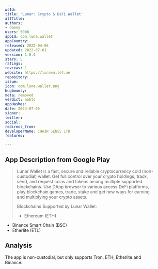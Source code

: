 ```yaml
---
wsId: 
title: 'Lunar: Crypto & DeFi Wallet'
altTitle: 
authors:
- danny
users: 5000
appId: com.luna.wallet
appCountry: 
released: 2022-04-06
updated: 2022-07-01
version: 1.0.4
stars: 5
ratings: 
reviews: 1
website: https://lunawallet.ae
repository: 
issue: 
icon: com.luna.wallet.png
bugbounty: 
meta: removed
verdict: nobtc
appHashes: 
date: 2024-07-05
signer: 
twitter: 
social: 
redirect_from: 
developerName: CHAIN SENSE LTD
features: 

---
```


## App Description from Google Play

> Lunar Wallet is a fast, secure and reliable cryptocurrency cold (non-custodial) wallet. Get full control over your crypto holdings, track, send, and request coins and tokens among multiple supported blockchains. Use DApp browser to various access DeFi platforms, play blockchain games, trade, stake and get new ways for earning and multiplying your crypto assets.
>
> Blockchains Supported by Lunar Wallet:
>
> - Ethereum (ETH)
- Binance Smart Chain (BSC)
- Etherlite (ETL)

## Analysis 

The app is non-custodial, but only supports Tron, ETH, Etherlite and Binance. 
